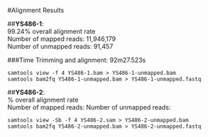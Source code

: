#Alignment Results

##__YS486-1__:  
99.24% overall alignment rate  
Number of mapped reads: 11,946,179  
Number of unmapped reads: 91,457

###Time
Trimming and alignment: 92m27.523s

```
samtools view -f 4 YS486-1.bam > YS486-1-unmapped.bam
samtools bam2fq YS486-1-unmapped.bam > YS486-1-unmapped.fastq
```

##__YS486-2__:  
% overall alignment rate  
Number of mapped reads:
Number of unmapped reads:

```
samtools view -Sb -f 4 YS486-2.sam > YS486-2-unmapped.bam
samtools bam2fq YS486-2-unmapped.bam > YS486-2-unmapped.fastq
```

